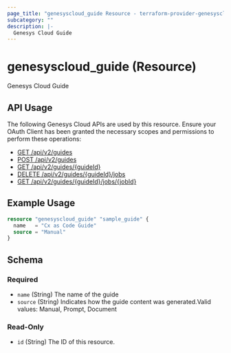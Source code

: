 ```yaml
---
page_title: "genesyscloud_guide Resource - terraform-provider-genesyscloud"
subcategory: ""
description: |-
  Genesys Cloud Guide
---
```

# genesyscloud_guide (Resource)

Genesys Cloud Guide

## API Usage
The following Genesys Cloud APIs are used by this resource. Ensure your OAuth Client has been granted the necessary scopes and permissions to perform these operations:

* [GET /api/v2/guides](https://apicentral.genesys.cloud/api-explorer-standalone#get-api-v2-guides)
* [POST /api/v2/guides](https://apicentral.genesys.cloud/api-explorer-standalone#post-api-v2-guides)
* [GET /api/v2/guides/{guideId}](https://apicentral.genesys.cloud/api-explorer-standalone#get-api-v2-guides--guideId-)
* [DELETE /api/v2/guides/{guideId}/jobs](https://apicentral.genesys.cloud/api-explorer-standalone#delete-api-v2-guides--guideId--jobs)
* [GET /api/v2/guides/{guideId}/jobs/{jobId}](https://apicentral.genesys.cloud/api-explorer-standalone#get-api-v2-guides--guideId--jobs--jobId-)

## Example Usage

```terraform
resource "genesyscloud_guide" "sample_guide" {
  name   = "Cx as Code Guide"
  source = "Manual"
}
```

<!-- schema generated by tfplugindocs -->
## Schema

### Required

- `name` (String) The name of the guide
- `source` (String) Indicates how the guide content was generated.Valid values: Manual, Prompt, Document

### Read-Only

- `id` (String) The ID of this resource.

